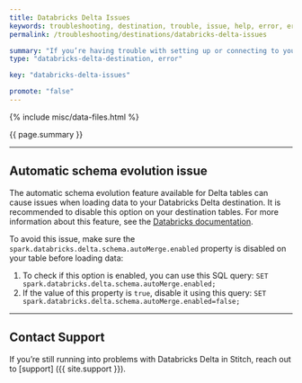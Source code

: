 ```yaml
---
title: Databricks Delta Issues
keywords: troubleshooting, destination, trouble, issue, help, error, errors, databricks delta
permalink: /troubleshooting/destinations/databricks-delta-issues

summary: "If you’re having trouble with setting up or connecting to your Databricks Delta data warehouse in Stitch, try these troubleshooting steps before reaching out to support."
type: "databricks-delta-destination, error"

key: "databricks-delta-issues"

promote: "false"
---
```

{% include misc/data-files.html %}

{{ page.summary }}

---

## Automatic schema evolution issue

The automatic schema evolution feature available for Delta tables can cause issues when loading data to your Databricks Delta destination. It is recommended to disable this option on your destination tables. For more information about this feature, see the [Databricks documentation](https://docs.databricks.com/delta/delta-update.html#automatic-schema-evolution).

To avoid this issue, make sure the `spark.databricks.delta.schema.autoMerge.enabled` property is disabled on your table before loading data:
1. To check if this option is enabled, you can use this SQL query: 
    `SET spark.databricks.delta.schema.autoMerge.enabled;`
2. If the value of this property is `true`, disable it using this query: 
    `SET spark.databricks.delta.schema.autoMerge.enabled=false;`



---

## Contact Support

If you’re still running into problems with Databricks Delta in Stitch, reach out to [support] ({{ site.support }}).